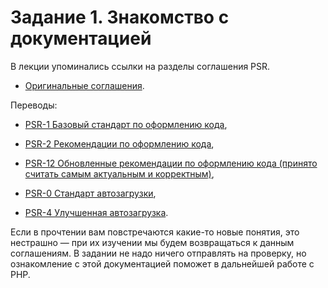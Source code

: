 # Задание 1. Знакомство с документацией

В лекции упоминались ссылки на разделы соглашения PSR.
* [Оригинальные соглашения](https://en.wikipedia.org/wiki/PHP_Standard_Recommendation).

Переводы:
* [PSR-1 Базовый стандарт по оформлению кода](https://svyatoslav.biz/misc/psr_translation/#_PSR-1),
* [PSR-2 Рекомендации по оформлению кода](https://svyatoslav.biz/misc/psr_translation/#_PSR-2),
* [PSR-12 Обновленные рекомендации по оформлению кода (принято считать самым актуальным и корректным)](https://redwerk.jobs/blog/psr-12-%D0%BF%D0%B5%D1%80%D0%B5%D0%B2%D0%BE%D0%B4-%D1%80%D0%B0%D1%81%D1%88%D0%B8%D1%80%D0%B5%D0%BD%D0%BD%D0%BE%D0%B3%D0%BE-%D1%81%D1%82%D0%B0%D0%BD%D0%B4%D0%B0%D1%80%D1%82%D0%B0-%D0%BE%D1%84%D0%BE/),

* [PSR-0 Стандарт автозагрузки](https://svyatoslav.biz/misc/psr_translation/#_PSR-0),
* [PSR-4 Улучшенная автозагрузка](https://svyatoslav.biz/misc/psr_translation/#_PSR-4). 

Если в прочтении вам повстречаются какие-то новые понятия, это нестрашно — при их изучении мы будем возвращаться к данным соглашениям.
В задании не надо ничего отправлять на проверку, но ознакомление с этой документацией поможет в дальнейшей работе с PHP.
